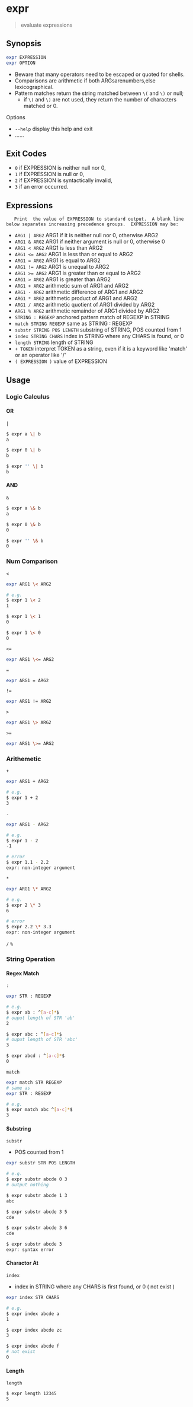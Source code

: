 # expr

> evaluate expressions

## Synopsis

```bash
expr EXPRESSION
expr OPTION
```

- Beware that many operators need to be escaped or quoted for shells.
- Comparisons are arithmetic if both ARGsarenumbers,else lexicographical.
- Pattern matches return the string matched between `\(` and `\)` or null;
    - if `\(` and `\)` are not used, they return the number of characters matched or 0.

Options

- `--help` display this help and exit
- ……

## Exit Codes

- `0` if EXPRESSION is neither null nor 0,
- `1` if EXPRESSION is null or 0,
- `2` if EXPRESSION is syntactically invalid,
- `3` if an error occurred.

## Expressions

       Print  the value of EXPRESSION to standard output.  A blank line below separates increasing precedence groups.  EXPRESSION may be:

- `ARG1 | ARG2` ARG1 if it is neither null nor 0, otherwise ARG2
- `ARG1 & ARG2` ARG1 if neither argument is null or 0, otherwise 0
- `ARG1 < ARG2` ARG1 is less than ARG2
- `ARG1 <= ARG2` ARG1 is less than or equal to ARG2
- `ARG1 = ARG2` ARG1 is equal to ARG2
- `ARG1 != ARG2` ARG1 is unequal to ARG2
- `ARG1 >= ARG2` ARG1 is greater than or equal to ARG2
- `ARG1 > ARG2` ARG1 is greater than ARG2
- `ARG1 + ARG2` arithmetic sum of ARG1 and ARG2
- `ARG1 - ARG2` arithmetic difference of ARG1 and ARG2
- `ARG1 * ARG2` arithmetic product of ARG1 and ARG2
- `ARG1 / ARG2` arithmetic quotient of ARG1 divided by ARG2
- `ARG1 % ARG2` arithmetic remainder of ARG1 divided by ARG2
- `STRING : REGEXP` anchored pattern match of REGEXP in STRING
- `match STRING REGEXP` same as STRING : REGEXP
- `substr STRING POS LENGTH` substring of STRING, POS counted from 1
- `index STRING CHARS` index in STRING where any CHARS is found, or 0
- `length STRING` length of STRING
- `+ TOKEN` interpret TOKEN as a string, even if it is a keyword like 'match' or an operator like '/'
- `( EXPRESSION )` value of EXPRESSION

## Usage

### Logic Calculus

#### OR

`|`

```bash
$ expr a \| b
a

$ expr 0 \| b
b

$ expr '' \| b
b
```

#### AND

`&`

```bash
$ expr a \& b
a

$ expr 0 \& b
0

$ expr '' \& b
0
```

### Num Comparison

`<`

```bash
expr ARG1 \< ARG2

# e.g.
$ expr 1 \< 2
1

$ expr 1 \< 1
0

$ expr 1 \< 0
0
```

`<=`

```bash
expr ARG1 \<= ARG2
```

`=`

```bash
expr ARG1 = ARG2
```

`!=`

```bash
expr ARG1 != ARG2
```

`>`

```bash
expr ARG1 \> ARG2
```

`>=`

```bash
expr ARG1 \>= ARG2
```

### Arithemetic

`+`

```bash
expr ARG1 + ARG2

# e.g.
$ expr 1 + 2
3
```

`-`

```bash
expr ARG1 - ARG2

# e.g.
$ expr 1 - 2
-1

# error
$ expr 1.1 - 2.2
expr: non-integer argument
```

`*`

```bash
expr ARG1 \* ARG2

# e.g.
$ expr 2 \* 3
6

# error
$ expr 2.2 \* 3.3
expr: non-integer argument
```

`/`
`%`

### String Operation

#### Regex Match

`:`

```bash
expr STR : REGEXP

# e.g.
$ expr ab : ^[a-c]*$
# ouput length of STR 'ab'
2

$ expr abc : ^[a-c]*$
# ouput length of STR 'abc'
3

$ expr abcd : ^[a-c]*$
0
```

`match`

```bash
expr match STR REGEXP
# same as
expr STR : REGEXP

# e.g.
$ expr match abc ^[a-c]*$
3
```

#### Substring

`substr`

- POS counted from 1

```bash
expr substr STR POS LENGTH

# e.g.
$ expr substr abcde 0 3
# output nothing

$ expr substr abcde 1 3
abc

$ expr substr abcde 3 5
cde

$ expr substr abcde 3 6
cde

$ expr substr abcde 3
expr: syntax error
```

#### Charactor At

`index`

- index in STRING where any CHARS is first found, or 0 ( not exist )

```bash
expr index STR CHARS

# e.g.
$ expr index abcde a
1

$ expr index abcde zc
3

$ expr index abcde f
# not exist
0
```

#### Length

`length`

```bash
$ expr length 12345
5
```

